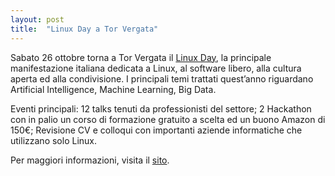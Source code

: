 ```yaml
---
layout: post
title:  "Linux Day a Tor Vergata"
---
```


Sabato 26 ottobre torna a Tor Vergata il [Linux Day](http://lug.uniroma2.it/ld19/), la principale manifestazione italiana dedicata a Linux, al software libero, alla cultura aperta ed alla condivisione.
I principali temi trattati quest’anno riguardano Artificial Intelligence, Machine Learning, Big Data.

Eventi principali:
12 talks tenuti da professionisti del settore;
2 Hackathon con in palio un corso di formazione gratuito a scelta ed un buono Amazon di 150€;
Revisione CV e colloqui con importanti aziende informatiche che utilizzano solo Linux.

Per maggiori informazioni, visita il [sito](http://lug.uniroma2.it/ld19/).
